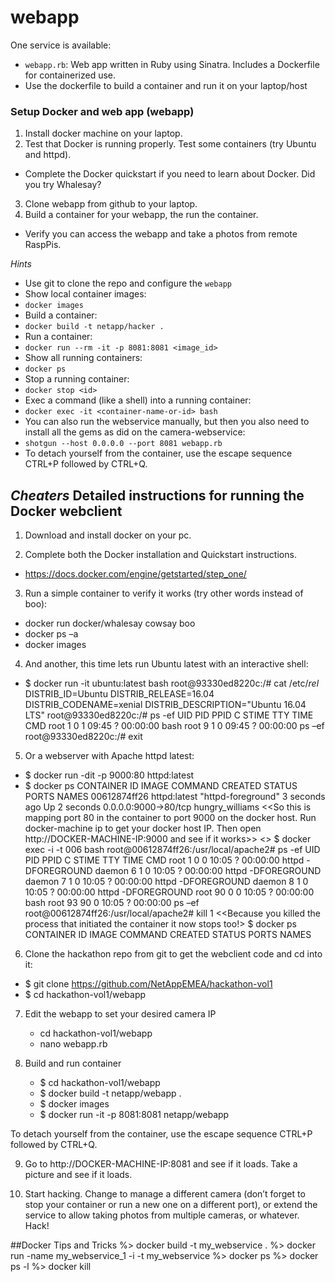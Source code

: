 # webapp

One service is available:

* `webapp.rb`: Web app written in Ruby using Sinatra. Includes a Dockerfile for containerized use.
* Use the dockerfile to build a container and run it on your laptop/host


### Setup Docker and web app (webapp)
1. Install docker machine on your laptop.
2. Test that Docker is running properly. Test some containers (try Ubuntu and httpd).
  * Complete the Docker quickstart if you need to learn about Docker.  Did you try Whalesay?
3. Clone webapp from github to your laptop.
4. Build a container for your webapp, the run the container.
  * Verify you can access the webapp and take a photos from remote RaspPis.

*Hints*
* Use git to clone the repo and configure the `webapp`
* Show local container images:
 *  `docker images`
 * Build a container:
  *  `docker build -t netapp/hacker .`
* Run a container:
 *  `docker run --rm -it -p 8081:8081 <image_id>`
* Show all running containers:
 *  `docker ps`
* Stop a running container:
 *  `docker stop <id>`
* Exec a command (like a shell) into a running container:
 *  `docker exec -it <container-name-or-id> bash`
* You can also run the webservice manually, but then you also need to install all the gems as did on the camera-webservice:
 * `shotgun --host 0.0.0.0 --port 8081 webapp.rb`
* To detach yourself from the container, use the escape sequence CTRL+P followed by CTRL+Q.

## *Cheaters* Detailed instructions for running the Docker webclient

1. Download and install docker on your pc.

2. Complete both the Docker installation and Quickstart instructions.
  * https://docs.docker.com/engine/getstarted/step_one/

3. Run a simple container to verify it works (try other words instead of boo):
  * docker run docker/whalesay cowsay boo
  * docker ps –a
  * docker images

4. And another, this time lets run Ubuntu latest with an interactive shell:
  * $ docker run -it ubuntu:latest bash
root@93330ed8220c:/# cat /etc/*rel*
DISTRIB_ID=Ubuntu
DISTRIB_RELEASE=16.04
DISTRIB_CODENAME=xenial
DISTRIB_DESCRIPTION="Ubuntu 16.04 LTS"
root@93330ed8220c:/# ps -ef
UID        PID  PPID  C STIME TTY          TIME CMD
root         1     0  1 09:45 ?        00:00:00 bash
root         9     1  0 09:45 ?        00:00:00 ps –ef
root@93330ed8220c:/# exit

5. Or a webserver with Apache httpd latest:
  * $ docker run -dit -p 9000:80 httpd:latest
  * $ docker ps
CONTAINER ID        IMAGE                                  COMMAND                  CREATED             STATUS              PORTS                                                       NAMES
00612874ff26        httpd:latest                           "httpd-foreground"       3 seconds ago       Up 2 seconds        0.0.0.0:9000->80/tcp                                        hungry_williams
<<So this is mapping port 80 in the container to port 9000 on the docker host.  Run docker-machine ip to get your docker host IP.  Then open http://DOCKER-MACHINE-IP:9000 and see if it works>>
<<Now exec a command to open shell in that container>>
$ docker exec -i -t 006 bash
root@00612874ff26:/usr/local/apache2# ps -ef
UID        PID  PPID  C STIME TTY          TIME CMD
root         1     0  0 10:05 ?        00:00:00 httpd -DFOREGROUND
daemon       6     1  0 10:05 ?        00:00:00 httpd -DFOREGROUND
daemon       7     1  0 10:05 ?        00:00:00 httpd -DFOREGROUND
daemon       8     1  0 10:05 ?        00:00:00 httpd -DFOREGROUND
root        90     0  0 10:05 ?        00:00:00 bash
root        93    90  0 10:05 ?        00:00:00 ps –ef
root@00612874ff26:/usr/local/apache2# kill 1
<<Because you killed the process that initiated the container it now stops too!>
$ docker ps
CONTAINER ID        IMAGE                                  COMMAND                  CREATED             STATUS              PORTS                                                       NAMES
 
6. Clone the hackathon repo from git to get the webclient code and cd into it:
  * $ git clone https://github.com/NetAppEMEA/hackathon-vol1
  * $ cd hackathon-vol1/webapp

7. Edit the webapp to set your desired camera IP
	  * cd hackathon-vol1/webapp
	  * nano webapp.rb

8. Build and run container
	  * $ cd hackathon-vol1/webapp
	  * $ docker build -t netapp/webapp .
	  * $ docker images
	  * $ docker run -it -p 8081:8081 netapp/webapp

To detach yourself from the container, use the escape sequence CTRL+P followed by CTRL+Q.  

9. Go to http://DOCKER-MACHINE-IP:8081 and see if it loads.  Take a picture and see if it loads.

10. Start hacking.  Change to manage a different camera (don’t forget to stop your container or run a new one on a different port), or extend the service to allow taking photos from multiple cameras, or whatever.  Hack!

##Docker Tips and Tricks
 	%> docker build -t my_webservice .
 	%> docker run -name my_webservice_1 -i -t my_webservice
 	%> docker ps
 	%> docker ps -l
 	%> docker kill <id>
